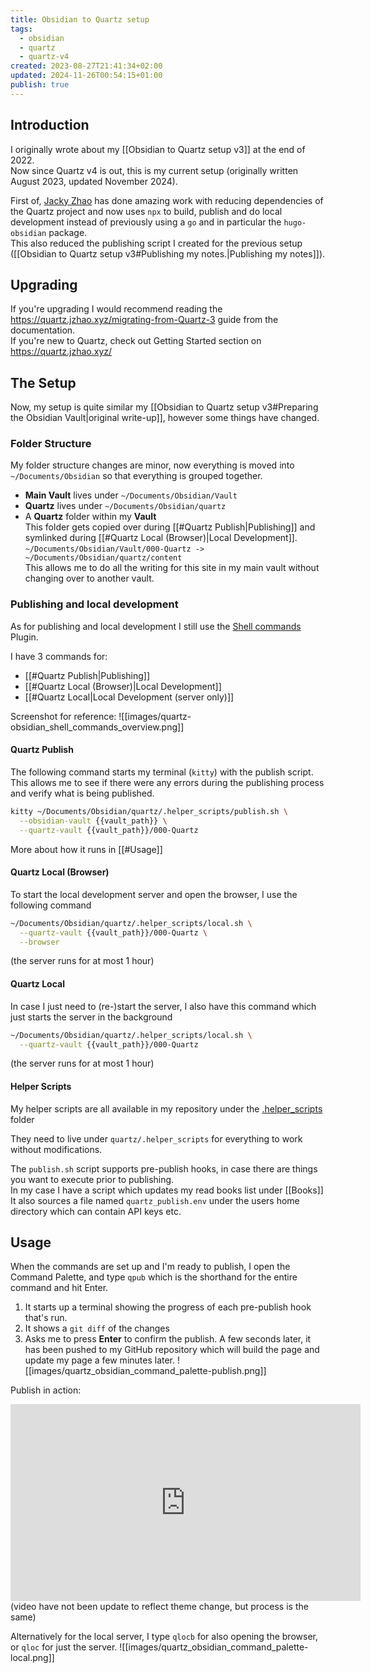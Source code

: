 ```yaml
---
title: Obsidian to Quartz setup
tags:
  - obsidian
  - quartz
  - quartz-v4
created: 2023-08-27T21:41:34+02:00
updated: 2024-11-26T00:54:15+01:00
publish: true
---
```

## Introduction
I originally wrote about my [[Obsidian to Quartz setup v3]] at the end of 2022.  
Now since Quartz v4 is out, this is my current setup (originally written August 2023, updated November 2024).

First of, [Jacky Zhao](https://github.com/jackyzha0) has done amazing work with reducing dependencies of the Quartz project and now uses `npx` to build, publish and do local development instead of previously using a `go` and in particular the `hugo-obsidian` package.  
This also reduced the publishing script I created for the previous setup ([[Obsidian to Quartz setup v3#Publishing my notes.|Publishing my notes]]).


## Upgrading
If you're upgrading I would recommend reading the https://quartz.jzhao.xyz/migrating-from-Quartz-3 guide from the documentation.  
If you're new to Quartz, check out Getting Started section on https://quartz.jzhao.xyz/



## The Setup
Now, my setup is quite similar my [[Obsidian to Quartz setup v3#Preparing the Obsidian Vault|original write-up]], however some things have changed.

### Folder Structure
My folder structure changes are minor, now everything is moved into `~/Documents/Obsidian` so that everything is grouped together.
* **Main Vault** lives under `~/Documents/Obsidian/Vault`
* **Quartz** lives under `~/Documents/Obsidian/quartz`
* A **Quartz** folder within my **Vault**  
  This folder gets copied over during [[#Quartz Publish|Publishing]] and symlinked during [[#Quartz Local (Browser)|Local Development]].  
  `~/Documents/Obsidian/Vault/000-Quartz -> ~/Documents/Obsidian/quartz/content`  
  This allows me to do all the writing for this site in my main vault without changing over to another vault.


### Publishing and local development
As for publishing and local development I still use the [Shell commands](https://obsidian.md/plugins?search=obsidian-shellcommands) Plugin.

I have 3 commands for:
* [[#Quartz Publish|Publishing]]
* [[#Quartz Local (Browser)|Local Development]]
* [[#Quartz Local|Local Development (server only)]]

Screenshot for reference:
![[images/quartz-obsidian_shell_commands_overview.png]]

#### Quartz Publish 
The following command starts my terminal (`kitty`) with the publish script.  
This allows me to see if there were any errors during the publishing process and verify what is being published.
```bash
kitty ~/Documents/Obsidian/quartz/.helper_scripts/publish.sh \
  --obsidian-vault {{vault_path}} \
  --quartz-vault {{vault_path}}/000-Quartz
```
More about how it runs in [[#Usage]]

#### Quartz Local (Browser)
To start the local development server and open the browser, I use the following command
```bash
~/Documents/Obsidian/quartz/.helper_scripts/local.sh \
  --quartz-vault {{vault_path}}/000-Quartz \
  --browser
```  
(the server runs for at most 1 hour)

#### Quartz Local
In case I just need to (re-)start the server, I also have this command which just starts the server in the background
```bash
~/Documents/Obsidian/quartz/.helper_scripts/local.sh \
  --quartz-vault {{vault_path}}/000-Quartz
```
(the server runs for at most 1 hour)



#### Helper Scripts
My helper scripts are all available in my repository under the [.helper_scripts](https://github.com/husjon/husjon.github.io/tree/v4/.helper_scripts) folder

They need to live under `quartz/.helper_scripts` for everything to work without modifications.

The `publish.sh` script supports pre-publish hooks, in case there are things you want to execute prior to publishing.  
In my case I have a script which updates my read books list under [[Books]]
It also sources a file named `quartz_publish.env` under the users home directory which can contain API keys etc.


## Usage
When the commands are set up and I'm ready to publish, I open the Command Palette, and type `qpub` which is the shorthand for the entire command and hit Enter.  
1. It starts up a terminal showing the progress of each pre-publish hook that's run.
2. It shows a `git diff` of the changes
3. Asks me to press **Enter** to confirm the publish.
A few seconds later, it has been pushed to my GitHub repository which will build the page and update my page a few minutes later.
![[images/quartz_obsidian_command_palette-publish.png]]

Publish in action:
<iframe
  width="560"
  height="315"
  src="https://www.youtube.com/embed/6le11WJymng"
  title="YouTube video player"
  frameborder="0"
  allow="accelerometer; autoplay; clipboard-write; encrypted-media; gyroscope; picture-in-picture; web-share"
  allowfullscreen
></iframe><br/>
(video have not been update to reflect theme change, but process is the same)



Alternatively for the local server, I type `qlocb` for also opening the browser, or `qloc` for just the server.
![[images/quartz_obsidian_command_palette-local.png]]
